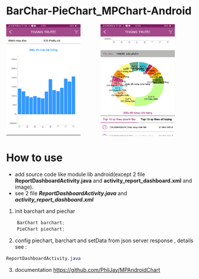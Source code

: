 # BarChar-PieChart_MPChart-Android
<p>
<img src="https://raw.githubusercontent.com/tusinh/BarChar-PieChart_MPChart-Android/master/Screenshot_2019-01-05-09-59-53-99.png" width="200" height="300"  style="margin-right:50px" />
<img src="https://raw.githubusercontent.com/tusinh/BarChar-PieChart_MPChart-Android/master/Screenshot_2019-01-05-10-00-00-94.png" width="200" height="300" /></p>

# How to use
* add source code like module lib android(except 2 file **ReportDashboardActivity.java** and **activity_report_dashboard.xml** and image).
* see 2 file ***ReportDashboardActivity.java*** and ***activity_report_dashboard.xml***

1. init barchart and piechar
```java
    BarChart barchart;
    PieChart piechart;
```
2. config piechart, barchart and setData from json server response , details see :
```java
ReportDashboardActivity.java
```
3. documentation
 https://github.com/PhilJay/MPAndroidChart

